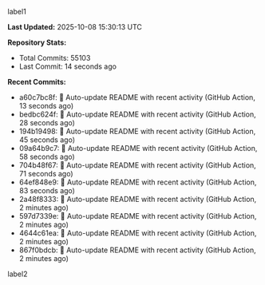 
label1 
<!-- ACTIVITY_START -->
**Last Updated:** 2025-10-08 15:30:13 UTC

**Repository Stats:**
- Total Commits: 55103
- Last Commit: 14 seconds ago

**Recent Commits:**
- a60c7bc8f: 🤖 Auto-update README with recent activity (GitHub Action, 13 seconds ago)
- bedbc624f: 🤖 Auto-update README with recent activity (GitHub Action, 28 seconds ago)
- 194b19498: 🤖 Auto-update README with recent activity (GitHub Action, 45 seconds ago)
- 09a64b9c7: 🤖 Auto-update README with recent activity (GitHub Action, 58 seconds ago)
- 704b48f67: 🤖 Auto-update README with recent activity (GitHub Action, 71 seconds ago)
- 64ef848e9: 🤖 Auto-update README with recent activity (GitHub Action, 83 seconds ago)
- 2a48f8333: 🤖 Auto-update README with recent activity (GitHub Action, 2 minutes ago)
- 597d7339e: 🤖 Auto-update README with recent activity (GitHub Action, 2 minutes ago)
- 4644c61ea: 🤖 Auto-update README with recent activity (GitHub Action, 2 minutes ago)
- 867f0bdcb: 🤖 Auto-update README with recent activity (GitHub Action, 2 minutes ago)
<!-- ACTIVITY_END -->

label2
